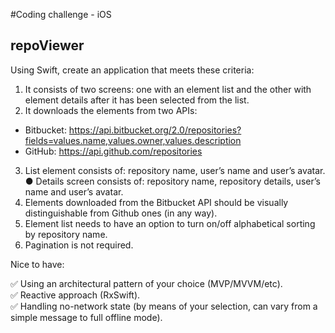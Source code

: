 
#Coding challenge - iOS
## repoViewer

Using Swift, create an application that meets these criteria:

 1. It consists of two screens: one with an element list and the other with element details after it has been selected from the list. 
 2. It downloads the elements from two APIs: 
* Bitbucket: 
https://api.bitbucket.org/2.0/repositories?fields=values.name,values.owner,values.description 
* GitHub: https://api.github.com/repositories 
3. List element consists of: repository name, user’s name and user’s avatar. ● Details screen consists of: repository name, repository details, user’s name and user’s avatar. 
4. Elements downloaded from the Bitbucket API should be visually distinguishable from Github ones (in any way). 
5. Element list needs to have an option to turn on/off alphabetical sorting by repository name. 
6. Pagination is not required.  

Nice to have:

✅ Using an architectural pattern of your choice (MVP/MVVM/etc).  
✅ Reactive approach (RxSwift).  
✅ Handling no-network state (by means of your selection, can vary from a simple message to full offline mode).  
